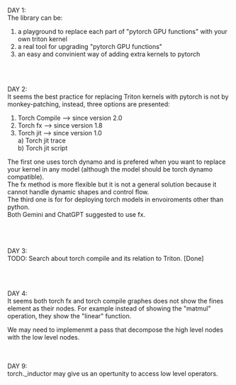 DAY 1:<br/>
The library can be:
1) a playground to replace each part of "pytorch GPU functions" with your own triton kernel
2) a real tool for upgrading "pytorch GPU functions" 
3) an easy and convinient way of adding extra kernels to pytorch

<br/><br/>

DAY 2:<br/>
It seems the best practice for replacing Triton kernels with
pytorch is not by monkey-patching, instead, three options are presented:
1) Torch Compile    --> since version 2.0
2) Torch fx         --> since version 1.8
3) Torch jit        --> since version 1.0 <br/>
    a) Torch jit trace <br/>
    b) Torch jit script

The first one uses torch dynamo and is prefered when 
you want to replace your kernel in any model (although the model should be torch dynamo compatible). <br/>
The fx method is more flexible but it is not a general solution because it cannot handle dynamic shapes and control flow.<br/>
The third one is for for deploying torch models in envoiroments other than python. <br/>
Both Gemini and ChatGPT suggested to use fx. <br/><br/>
<br/>
<br/>

DAY 3:<br/>
TODO: Search about torch compile and its relation to Triton. [Done] <br/>

<br/>
<br/>

DAY 4:<br/>
It seems both torch fx and torch compile graphes does not show the fines element as their nodes. For example instead of showing the "matmul" operation, they show the "linear" function. <br/>

We may need to implemenmt a pass that decompose the high level nodes with the low level nodes. <br/>


<br/>
<br/>
DAY 9:<br/>
torch._inductor may give us an opertunity to access low level operators. <br/>


